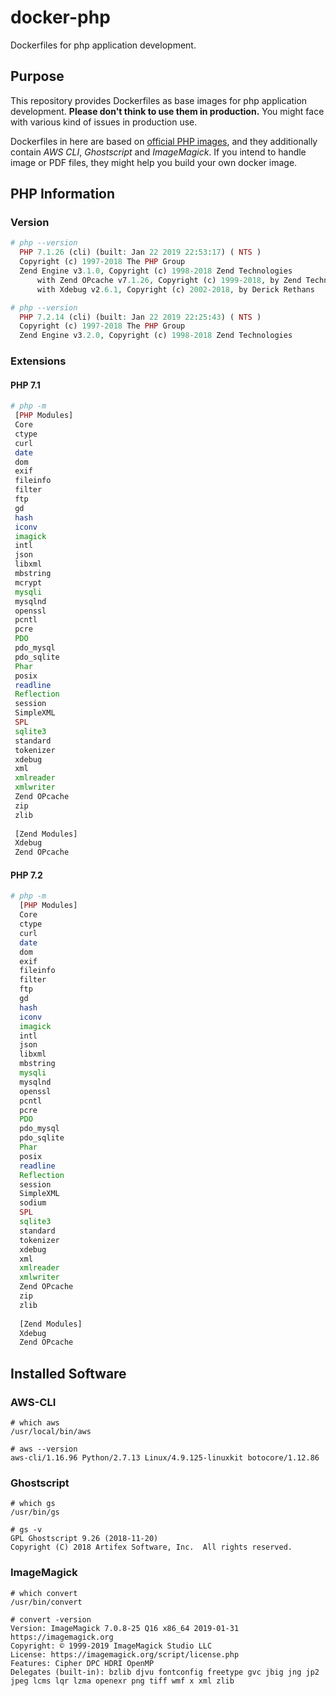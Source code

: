 # docker-php

Dockerfiles for php application development.

## Purpose

This repository provides Dockerfiles as base images for php application development. 
**Please don't think to use them in production.** You might face with 
various kind of issues in production use. 

Dockerfiles in here are based on [official PHP images](https://hub.docker.com/_/php/), 
and they additionally contain *AWS CLI*, *Ghostscript* and *ImageMagick*. 
If you intend to handle image or PDF files, they might help you build your own docker 
image.

## PHP Information

### Version

```php
# php --version
  PHP 7.1.26 (cli) (built: Jan 22 2019 22:53:17) ( NTS )
  Copyright (c) 1997-2018 The PHP Group
  Zend Engine v3.1.0, Copyright (c) 1998-2018 Zend Technologies
      with Zend OPcache v7.1.26, Copyright (c) 1999-2018, by Zend Technologies
      with Xdebug v2.6.1, Copyright (c) 2002-2018, by Derick Rethans
```

```php
# php --version
  PHP 7.2.14 (cli) (built: Jan 22 2019 22:25:43) ( NTS )
  Copyright (c) 1997-2018 The PHP Group
  Zend Engine v3.2.0, Copyright (c) 1998-2018 Zend Technologies
```

### Extensions

#### PHP 7.1

```php
# php -m
 [PHP Modules]
 Core
 ctype
 curl
 date
 dom
 exif
 fileinfo
 filter
 ftp
 gd
 hash
 iconv
 imagick
 intl
 json
 libxml
 mbstring
 mcrypt
 mysqli
 mysqlnd
 openssl
 pcntl
 pcre
 PDO
 pdo_mysql
 pdo_sqlite
 Phar
 posix
 readline
 Reflection
 session
 SimpleXML
 SPL
 sqlite3
 standard
 tokenizer
 xdebug
 xml
 xmlreader
 xmlwriter
 Zend OPcache
 zip
 zlib
 
 [Zend Modules]
 Xdebug
 Zend OPcache
```

#### PHP 7.2

```php
# php -m
  [PHP Modules]
  Core
  ctype
  curl
  date
  dom
  exif
  fileinfo
  filter
  ftp
  gd
  hash
  iconv
  imagick
  intl
  json
  libxml
  mbstring
  mysqli
  mysqlnd
  openssl
  pcntl
  pcre
  PDO
  pdo_mysql
  pdo_sqlite
  Phar
  posix
  readline
  Reflection
  session
  SimpleXML
  sodium
  SPL
  sqlite3
  standard
  tokenizer
  xdebug
  xml
  xmlreader
  xmlwriter
  Zend OPcache
  zip
  zlib
  
  [Zend Modules]
  Xdebug
  Zend OPcache
```

## Installed Software

### AWS-CLI

```shell
# which aws
/usr/local/bin/aws

# aws --version
aws-cli/1.16.96 Python/2.7.13 Linux/4.9.125-linuxkit botocore/1.12.86
```

### Ghostscript

```shell
# which gs
/usr/bin/gs

# gs -v
GPL Ghostscript 9.26 (2018-11-20)
Copyright (C) 2018 Artifex Software, Inc.  All rights reserved.
```

### ImageMagick

```shell
# which convert
/usr/bin/convert

# convert -version
Version: ImageMagick 7.0.8-25 Q16 x86_64 2019-01-31 https://imagemagick.org
Copyright: © 1999-2019 ImageMagick Studio LLC
License: https://imagemagick.org/script/license.php
Features: Cipher DPC HDRI OpenMP
Delegates (built-in): bzlib djvu fontconfig freetype gvc jbig jng jp2 jpeg lcms lqr lzma openexr png tiff wmf x xml zlib
```